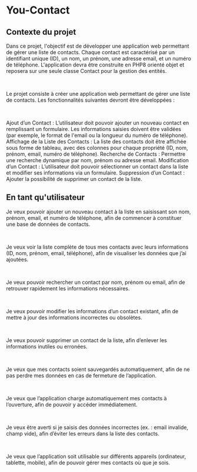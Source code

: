 # You-Contact

## Contexte du projet
Dans ce projet, l'objectif est de développer une application web permettant de gérer une liste de contacts. Chaque contact est caractérisé par un identifiant unique (ID), un nom, un prénom, une adresse email, et un numéro de téléphone. L'application devra être construite en PHP8 orienté objet et reposera sur une seule classe Contact pour la gestion des entités.

​

Le projet consiste à créer une application web permettant de gérer une liste de contacts. Les fonctionnalités suivantes devront être développées :

​

Ajout d’un Contact : L’utilisateur doit pouvoir ajouter un nouveau contact en remplissant un formulaire. Les informations saisies doivent être validées (par exemple, le format de l'email ou la longueur du numéro de téléphone).
Affichage de la Liste des Contacts : La liste des contacts doit être affichée sous forme de tableau, avec des colonnes pour chaque propriété (ID, nom, prénom, email, numéro de téléphone).
Recherche de Contacts : Permettre une recherche dynamique par nom, prénom ou adresse email.
Modification d’un Contact : L’utilisateur doit pouvoir sélectionner un contact dans la liste et modifier ses informations via un formulaire.
Suppression d’un Contact : Ajouter la possibilité de supprimer un contact de la liste.
​

## En tant qu'utilisateur

Je veux pouvoir ajouter un nouveau contact à la liste en saisissant son nom, prénom, email, et numéro de téléphone, afin de commencer à constituer une base de données de contacts.

​

Je veux voir la liste complète de tous mes contacts avec leurs informations (ID, nom, prénom, email, téléphone), afin de visualiser les données que j’ai ajoutées.

​

Je veux pouvoir rechercher un contact par nom, prénom ou email, afin de retrouver rapidement les informations nécessaires.

​

Je veux pouvoir modifier les informations d’un contact existant, afin de mettre à jour des informations incorrectes ou obsolètes.

​

Je veux pouvoir supprimer un contact de la liste, afin d’enlever les informations inutiles ou erronées.

​

Je veux que mes contacts soient sauvegardés automatiquement, afin de ne pas perdre mes données en cas de fermeture de l’application.

​

Je veux que l’application charge automatiquement mes contacts à l’ouverture, afin de pouvoir y accéder immédiatement.

​

Je veux être averti si je saisis des données incorrectes (ex. : email invalide, champ vide), afin d’éviter les erreurs dans la liste des contacts.

​

Je veux que l’application soit utilisable sur différents appareils (ordinateur, tablette, mobile), afin de pouvoir gérer mes contacts où que je sois.

​